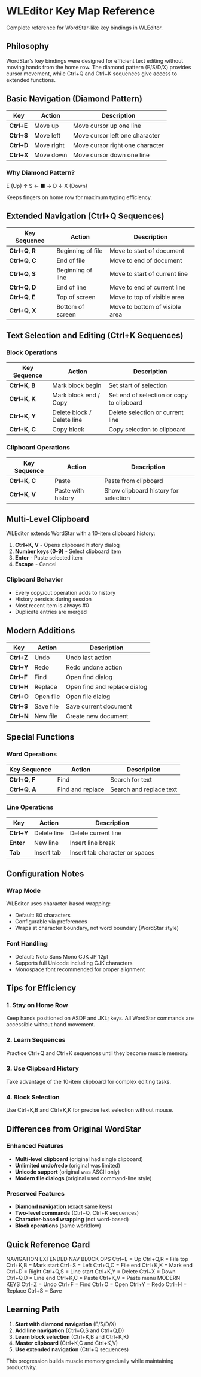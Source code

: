 # WLEditor Key Map Reference

Complete reference for WordStar-like key bindings in WLEditor.

## Philosophy

WordStar's key bindings were designed for efficient text editing without moving hands from the home row. The diamond pattern (E/S/D/X) provides cursor movement, while Ctrl+Q and Ctrl+K sequences give access to extended functions.

## Basic Navigation (Diamond Pattern)

| Key | Action | Description |
|-----|--------|-------------|
| **Ctrl+E** | Move up | Move cursor up one line |
| **Ctrl+S** | Move left | Move cursor left one character |
| **Ctrl+D** | Move right | Move cursor right one character |
| **Ctrl+X** | Move down | Move cursor down one line |

### Why Diamond Pattern?
E (Up)
↑
S ← ■ → D
↓
X (Down)

Keeps fingers on home row for maximum typing efficiency.

## Extended Navigation (Ctrl+Q Sequences)

| Key Sequence | Action | Description |
|--------------|--------|-------------|
| **Ctrl+Q, R** | Beginning of file | Move to start of document |
| **Ctrl+Q, C** | End of file | Move to end of document |
| **Ctrl+Q, S** | Beginning of line | Move to start of current line |
| **Ctrl+Q, D** | End of line | Move to end of current line |
| **Ctrl+Q, E** | Top of screen | Move to top of visible area |
| **Ctrl+Q, X** | Bottom of screen | Move to bottom of visible area |

## Text Selection and Editing (Ctrl+K Sequences)

### Block Operations

| Key Sequence | Action | Description |
|--------------|--------|-------------|
| **Ctrl+K, B** | Mark block begin | Set start of selection |
| **Ctrl+K, K** | Mark block end / Copy | Set end of selection or copy to clipboard |
| **Ctrl+K, Y** | Delete block / Delete line | Delete selection or current line |
| **Ctrl+K, C** | Copy block | Copy selection to clipboard |

### Clipboard Operations

| Key Sequence | Action | Description |
|--------------|--------|-------------|
| **Ctrl+K, C** | Paste | Paste from clipboard |
| **Ctrl+K, V** | Paste with history | Show clipboard history for selection |

## Multi-Level Clipboard

WLEditor extends WordStar with a 10-item clipboard history:

1. **Ctrl+K, V** - Opens clipboard history dialog
2. **Number keys (0-9)** - Select clipboard item
3. **Enter** - Paste selected item
4. **Escape** - Cancel

### Clipboard Behavior

- Every copy/cut operation adds to history
- History persists during session
- Most recent item is always #0
- Duplicate entries are merged

## Modern Additions

| Key | Action | Description |
|-----|--------|-------------|
| **Ctrl+Z** | Undo | Undo last action |
| **Ctrl+Y** | Redo | Redo undone action |
| **Ctrl+F** | Find | Open find dialog |
| **Ctrl+H** | Replace | Open find and replace dialog |
| **Ctrl+O** | Open file | Open file dialog |
| **Ctrl+S** | Save file | Save current document |
| **Ctrl+N** | New file | Create new document |

## Special Functions

### Word Operations

| Key Sequence | Action | Description |
|--------------|--------|-------------|
| **Ctrl+Q, F** | Find | Search for text |
| **Ctrl+Q, A** | Find and replace | Search and replace text |

### Line Operations

| Key | Action | Description |
|-----|--------|-------------|
| **Ctrl+Y** | Delete line | Delete current line |
| **Enter** | New line | Insert line break |
| **Tab** | Insert tab | Insert tab character or spaces |

## Configuration Notes

### Wrap Mode

WLEditor uses character-based wrapping:
- Default: 80 characters
- Configurable via preferences
- Wraps at character boundary, not word boundary (WordStar style)

### Font Handling

- Default: Noto Sans Mono CJK JP 12pt
- Supports full Unicode including CJK characters
- Monospace font recommended for proper alignment

## Tips for Efficiency

### 1. Stay on Home Row
Keep hands positioned on ASDF and JKL; keys. All WordStar commands are accessible without hand movement.

### 2. Learn Sequences
Practice Ctrl+Q and Ctrl+K sequences until they become muscle memory.

### 3. Use Clipboard History
Take advantage of the 10-item clipboard for complex editing tasks.

### 4. Block Selection
Use Ctrl+K,B and Ctrl+K,K for precise text selection without mouse.

## Differences from Original WordStar

### Enhanced Features

- **Multi-level clipboard** (original had single clipboard)
- **Unlimited undo/redo** (original was limited)
- **Unicode support** (original was ASCII only)
- **Modern file dialogs** (original used command-line style)

### Preserved Features

- **Diamond navigation** (exact same keys)
- **Two-level commands** (Ctrl+Q, Ctrl+K sequences)
- **Character-based wrapping** (not word-based)
- **Block operations** (same workflow)

## Quick Reference Card
NAVIGATION          EXTENDED NAV        BLOCK OPS
Ctrl+E = Up         Ctrl+Q,R = File top  Ctrl+K,B = Mark start
Ctrl+S = Left       Ctrl+Q,C = File end  Ctrl+K,K = Mark end
Ctrl+D = Right      Ctrl+Q,S = Line start Ctrl+K,Y = Delete
Ctrl+X = Down       Ctrl+Q,D = Line end   Ctrl+K,C = Paste
Ctrl+K,V = Paste menu
MODERN KEYS
Ctrl+Z = Undo       Ctrl+F = Find       Ctrl+O = Open
Ctrl+Y = Redo       Ctrl+H = Replace    Ctrl+S = Save

## Learning Path

1. **Start with diamond navigation** (E/S/D/X)
2. **Add line navigation** (Ctrl+Q,S and Ctrl+Q,D)
3. **Learn block selection** (Ctrl+K,B and Ctrl+K,K)
4. **Master clipboard** (Ctrl+K,C and Ctrl+K,V)
5. **Use extended navigation** (Ctrl+Q sequences)

This progression builds muscle memory gradually while maintaining productivity.
